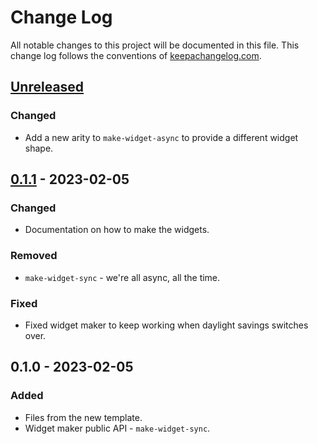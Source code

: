 # Change Log
All notable changes to this project will be documented in this file. This change log follows the conventions of [keepachangelog.com](http://keepachangelog.com/).

## [Unreleased]
### Changed
- Add a new arity to `make-widget-async` to provide a different widget shape.

## [0.1.1] - 2023-02-05
### Changed
- Documentation on how to make the widgets.

### Removed
- `make-widget-sync` - we're all async, all the time.

### Fixed
- Fixed widget maker to keep working when daylight savings switches over.

## 0.1.0 - 2023-02-05
### Added
- Files from the new template.
- Widget maker public API - `make-widget-sync`.

[Unreleased]: https://github.com/dev.zeko/helios/compare/0.1.1...HEAD
[0.1.1]: https://github.com/dev.zeko/helios/compare/0.1.0...0.1.1
